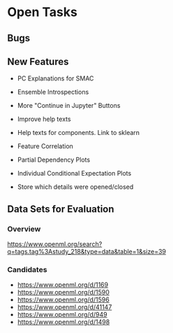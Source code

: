 # Open Tasks

## Bugs

## New Features

- PC Explanations for SMAC
- Ensemble Introspections
- More "Continue in Jupyter" Buttons
- Improve help texts
- Help texts for components. Link to sklearn

- Feature Correlation
- Partial Dependency Plots
- Individual Conditional Expectation Plots
- Store which details were opened/closed

## Data Sets for Evaluation

### Overview

https://www.openml.org/search?q=tags.tag%3Astudy_218&type=data&table=1&size=39

### Candidates

- https://www.openml.org/d/1169
- https://www.openml.org/d/1590
- https://www.openml.org/d/1596
- https://www.openml.org/d/41147
- https://www.openml.org/d/949
- https://www.openml.org/d/1498
